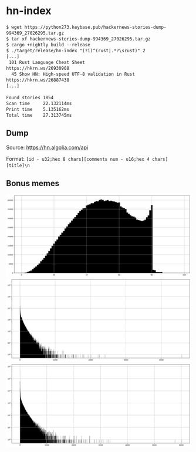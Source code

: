 # hn-index

```
$ wget https://python273.keybase.pub/hackernews-stories-dump-994369_27026295.tar.gz
$ tar xf hackernews-stories-dump-994369_27026295.tar.gz
$ cargo +nightly build --release
$ ./target/release/hn-index "(?i)^(rust|.*?\srust)" 2
[...]
 101 Rust Language Cheat Sheet                                                        https://hkrn.ws/26930908
  45 Show HN: High-speed UTF-8 validation in Rust                                     https://hkrn.ws/26887438
[...]

Found stories 1854
Scan time     22.132114ms
Print time    5.135162ms
Total time    27.313745ms
```

## Dump

Source: https://hn.algolia.com/api

Format: `[id - u32;hex 8 chars][comments num - u16;hex 4 chars][title]\n`

## Bonus memes

![Title length](./hn-titles-plt.png)
![Comments](./hn-comments-plt.png)
![Points](./hn-points-plt.png)
